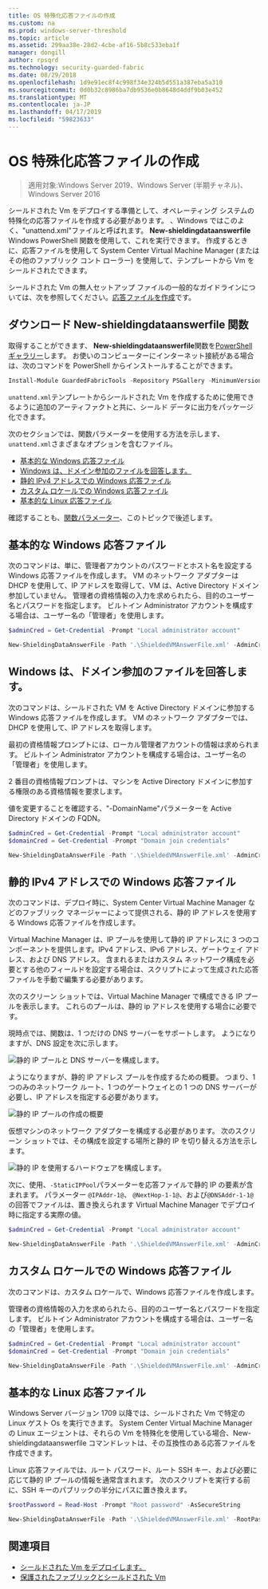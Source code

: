 ```yaml
---
title: OS 特殊化応答ファイルの作成
ms.custom: na
ms.prod: windows-server-threshold
ms.topic: article
ms.assetid: 299aa38e-28d2-4cbe-af16-5b8c533eba1f
manager: dongill
author: rpsqrd
ms.technology: security-guarded-fabric
ms.date: 08/29/2018
ms.openlocfilehash: 1d9e91ec8f4c998f34e324b5d551a387eba5a310
ms.sourcegitcommit: 0d0b32c8986ba7db9536e0b8648d4ddf9b03e452
ms.translationtype: MT
ms.contentlocale: ja-JP
ms.lasthandoff: 04/17/2019
ms.locfileid: "59823633"
---
```

# <a name="create-os-specialization-answer-file"></a>OS 特殊化応答ファイルの作成

>適用対象:Windows Server 2019、Windows Server (半期チャネル)、Windows Server 2016

シールドされた Vm をデプロイする準備として、オペレーティング システムの特殊化の応答ファイルを作成する必要があります。 、Windows ではこのよく、"unattend.xml"ファイルと呼ばれます。 **New-shieldingdataanswerfile** Windows PowerShell 関数を使用して、これを実行できます。 作成するときに、応答ファイルを使用して System Center Virtual Machine Manager (またはその他のファブリック コント ローラー) を使用して、テンプレートから Vm をシールドされたできます。

シールドされた Vm の無人セットアップ ファイルの一般的なガイドラインについては、次を参照してください。[応答ファイルを作成](guarded-fabric-tenant-creates-shielding-data.md#create-an-answer-file)です。
 
## <a name="downloading-the-new-shieldingdataanswerfile-function"></a>ダウンロード New-shieldingdataanswerfile 関数

取得することができます、 **New-shieldingdataanswerfile**関数を[PowerShell ギャラリー](https://aka.ms/gftools)します。 お使いのコンピューターにインターネット接続がある場合は、次のコマンドを PowerShell からインストールすることができます。

```powershell
Install-Module GuardedFabricTools -Repository PSGallery -MinimumVersion 1.0.0
```

`unattend.xml`テンプレートからシールドされた Vm を作成するために使用できるように追加のアーティファクトと共に、シールド データに出力をパッケージ化できます。

次のセクションでは、関数パラメーターを使用する方法を示します、`unattend.xml`さまざまなオプションを含むファイル。

- [基本的な Windows 応答ファイル](#basic-windows-answer-file)
- [Windows は、ドメイン参加のファイルを回答します。](#windows-answer-file-with-domain-join)
- [静的 IPv4 アドレスでの Windows 応答ファイル](#windows-answer-file-with-static-ipv4-addresses)
- [カスタム ロケールでの Windows 応答ファイル](#windows-answer-file-with-custom-locale)
- [基本的な Linux 応答ファイル](#basic-linux-answer-file)

確認することも、[関数パラメーター](#function-parameters)、このトピックで後述します。

## <a name="basic-windows-answer-file"></a>基本的な Windows 応答ファイル

次のコマンドは、単に、管理者アカウントのパスワードとホスト名を設定する Windows 応答ファイルを作成します。
VM のネットワーク アダプターは DHCP を使用して、IP アドレスを取得して、VM は、Active Directory ドメイン参加していません。
管理者の資格情報の入力を求められたら、目的のユーザー名とパスワードを指定します。
ビルトイン Administrator アカウントを構成する場合は、ユーザー名の「管理者」を使用します。

```powershell
$adminCred = Get-Credential -Prompt "Local administrator account"

New-ShieldingDataAnswerFile -Path '.\ShieldedVMAnswerFile.xml' -AdminCredentials $adminCred
```

## <a name="windows-answer-file-with-domain-join"></a>Windows は、ドメイン参加のファイルを回答します。

次のコマンドは、シールドされた VM を Active Directory ドメインに参加する Windows 応答ファイルを作成します。
VM のネットワーク アダプターでは、DHCP を使用して、IP アドレスを取得します。

最初の資格情報プロンプトには、ローカル管理者アカウントの情報は求められます。
ビルトイン Administrator アカウントを構成する場合は、ユーザー名の「管理者」を使用します。

2 番目の資格情報プロンプトは、マシンを Active Directory ドメインに参加する権限のある資格情報を要求します。

値を変更することを確認する、"-DomainName"パラメーターを Active Directory ドメインの FQDN。

```powershell
$adminCred = Get-Credential -Prompt "Local administrator account"
$domainCred = Get-Credential -Prompt "Domain join credentials"

New-ShieldingDataAnswerFile -Path '.\ShieldedVMAnswerFile.xml' -AdminCredentials $adminCred -DomainName 'my.contoso.com' -DomainJoinCredentials $domainCred
```
## <a name="windows-answer-file-with-static-ipv4-addresses"></a>静的 IPv4 アドレスでの Windows 応答ファイル

次のコマンドは、デプロイ時に、System Center Virtual Machine Manager などのファブリック マネージャーによって提供される、静的 IP アドレスを使用する Windows 応答ファイルを作成します。

Virtual Machine Manager は、IP プールを使用して静的 IP アドレスに 3 つのコンポーネントを提供します。IPv4 アドレス、IPv6 アドレス、ゲートウェイ アドレス、および DNS アドレス。 含まれるまたはカスタム ネットワーク構成を必要とする他のフィールドを設定する場合は、スクリプトによって生成された応答ファイルを手動で編集する必要があります。

次のスクリーン ショットでは、Virtual Machine Manager で構成できる IP プールを表示します。 これらのプールは、静的 ip アドレスを使用する場合に必要です。

現時点では、関数は、1 つだけの DNS サーバーをサポートします。 ようになりますが、DNS 設定を次に示します。

![静的 IP プールと DNS サーバーを構成します。](../media/Guarded-Fabric-Shielded-VM/guarded-host-unattend-static-ip-address-pool-dns-settings.png)

ようになりますが、静的 IP アドレス プールを作成するための概要。 つまり、1 つのみのネットワーク ルート、1 つのゲートウェイとの 1 つの DNS サーバーが必要し、IP アドレスを指定する必要があります。

![静的 IP プールの作成の概要](../media/Guarded-Fabric-Shielded-VM/guarded-host-unattend-static-ip-address-pool-summary.png)

仮想マシンのネットワーク アダプターを構成する必要があります。 次のスクリーン ショットでは、その構成を設定する場所と静的 IP を切り替える方法を示します。

![静的 IP を使用するハードウェアを構成します。](../media/Guarded-Fabric-Shielded-VM/guarded-host-unattend-static-ip-address-pool-network-adapter-settings.png)

次に、使用、`-StaticIPPool`パラメーターを応答ファイルで静的 IP の要素が含まれます。 パラメーター `@IPAddr-1@`、 `@NextHop-1-1@`、および`@DNSAddr-1-1@`の回答でファイルは、置き換えられます Virtual Machine Manager でデプロイ時に指定する実際の値。

```powershell
$adminCred = Get-Credential -Prompt "Local administrator account"

New-ShieldingDataAnswerFile -Path '.\ShieldedVMAnswerFile.xml' -AdminCredentials $adminCred -StaticIPPool IPv4Address
```

## <a name="windows-answer-file-with-a-custom-locale"></a>カスタム ロケールでの Windows 応答ファイル

次のコマンドは、カスタム ロケールで、Windows 応答ファイルを作成します。

管理者の資格情報の入力を求められたら、目的のユーザー名とパスワードを指定します。
ビルトイン Administrator アカウントを構成する場合は、ユーザー名の「管理者」を使用します。

```powershell
$adminCred = Get-Credential -Prompt "Local administrator account"
$domainCred = Get-Credential -Prompt "Domain join credentials"

New-ShieldingDataAnswerFile -Path '.\ShieldedVMAnswerFile.xml' -AdminCredentials $adminCred -Locale es-ES
```

## <a name="basic-linux-answer-file"></a>基本的な Linux 応答ファイル

Windows Server バージョン 1709 以降では、シールドされた Vm で特定の Linux ゲスト Os を実行できます。
System Center Virtual Machine Manager の Linux エージェントは、それらの Vm を特殊化を使用している場合、New-shieldingdataanswerfile コマンドレットは、その互換性のある応答ファイルを作成できます。

Linux 応答ファイルでは、ルート パスワード、ルート SSH キー、および必要に応じて静的 IP プールの情報を通常含まれます。
次のスクリプトを実行する前に、SSH キーのパブリックの半分にパスに置き換えます。

```powershell
$rootPassword = Read-Host -Prompt "Root password" -AsSecureString

New-ShieldingDataAnswerFile -Path '.\ShieldedVMAnswerFile.xml' -RootPassword $rootPassword -RootSshKey '~\.ssh\id_rsa.pub'
```

## <a name="see-also"></a>関連項目

- [シールドされた Vm をデプロイします。](guarded-fabric-configuration-scenarios-for-shielded-vms-overview.md)
- [保護されたファブリックとシールドされた Vm](guarded-fabric-and-shielded-vms-top-node.md)
